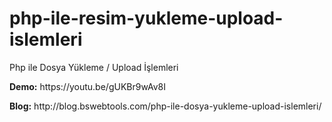 # php-ile-resim-yukleme-upload-islemleri
Php ile Dosya Yükleme / Upload İşlemleri
<p><strong>Demo:</strong> https://youtu.be/gUKBr9wAv8I</p>
<p><strong>Blog:</strong> http://blog.bswebtools.com/php-ile-dosya-yukleme-upload-islemleri/</p>
